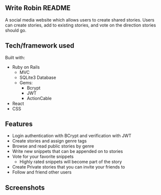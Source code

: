 ﻿## Write Robin README

A social media website which allows users to create shared stories. Users can create stories, add to existing stories, and vote on the direction stories should go. 

## Tech/framework used

Built with:

* Ruby on Rails
  * MVC
  * SQLite3 Database
  * Gems:
    * Bcrypt
    * JWT
    * ActionCable
* React
* CSS

## Features

* Login authentication with BCrypt and verification with JWT
* Create stories and assign genre tags
* Browse and read public stories by genre
* Write new snippets that can be appended on to stories
* Vote for your favorite snippets
    * Highly rated snippets will become part of the story
* Create Private stories that you can invite your friends to
* Follow and friend other users

## Screenshots